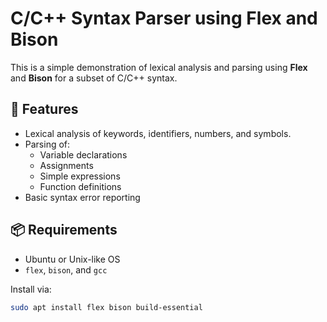 # C/C++ Syntax Parser using Flex and Bison

This is a simple demonstration of lexical analysis and parsing using **Flex** and **Bison** for a subset of C/C++ syntax.

## 🔧 Features

- Lexical analysis of keywords, identifiers, numbers, and symbols.
- Parsing of:
  - Variable declarations
  - Assignments
  - Simple expressions
  - Function definitions
- Basic syntax error reporting

## 📦 Requirements

- Ubuntu or Unix-like OS
- `flex`, `bison`, and `gcc`

Install via:

```bash
sudo apt install flex bison build-essential



